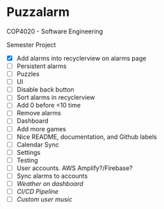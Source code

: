 # Puzzalarm

COP4020 - Software Engineering 

Semester Project

- [X] Add alarms into recyclerview on alarms page
- [ ] Persistent alarms
- [ ] Puzzles
- [ ] UI
- [ ] Disable back button
- [ ] Sort alarms in recyclerview
- [ ] Add 0 before <10 time
- [ ] Remove alarms
- [ ] Dashboard
- [ ] Add more games
- [ ] Nice README, documentation, and Github labels
- [ ] Calendar Sync
- [ ] Settings
- [ ] Testing
- [ ] User accounts. AWS Amplify?/Firebase?
- [ ] Sync alarms to accounts
- [ ] *Weather on dashboard*
- [ ] *CI/CD Pipeline*
- [ ] *Custom user music*
